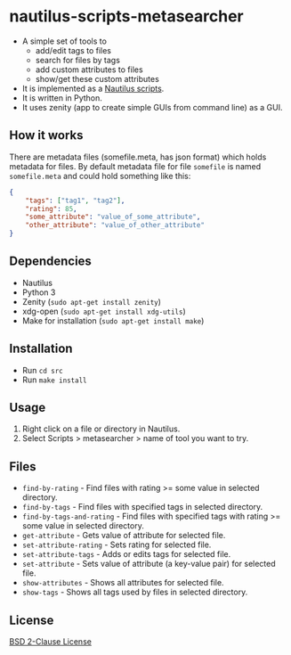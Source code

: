 
# nautilus-scripts-metasearcher

- A simple set of tools to
    - add/edit tags to files
    - search for files by tags
    - add custom attributes to files
    - show/get these custom attributes
- It is implemented as a [Nautilus scripts](https://help.ubuntu.com/community/NautilusScriptsHowto).
- It is written in Python.
- It uses zenity (app to create simple GUIs from command line) as a GUI.

## How it works

There are metadata files (somefile.meta, has json format) which holds metadata for files.
By default metadata file for file `somefile` is named `somefile.meta`
and could hold something like this:

```json
{
    "tags": ["tag1", "tag2"],
    "rating": 85,
    "some_attribute": "value_of_some_attribute",
    "other_attribute": "value_of_other_attribute"
}
```

## Dependencies

- Nautilus
- Python 3
- Zenity (`sudo apt-get install zenity`)
- xdg-open (`sudo apt-get install xdg-utils`)
- Make for installation (`sudo apt-get install make`)

## Installation

- Run `cd src`
- Run `make install`

## Usage

1. Right click on a file or directory in Nautilus.
2. Select Scripts > metasearcher > name of tool you want to try.

## Files

- `find-by-rating` - Find files with rating >= some value in selected directory.
- `find-by-tags` - Find files with specified tags in selected directory.
- `find-by-tags-and-rating` - Find files with specified tags
                              with rating >= some value in selected directory.
- `get-attribute` - Gets value of attribute for selected file.
- `set-attribute-rating` - Sets rating for selected file.
- `set-attribute-tags` - Adds or edits tags for selected file.
- `set-attribute` - Sets value of attribute (a key-value pair) for selected file.
- `show-attributes` - Shows all attributes for selected file.
- `show-tags` - Shows all tags used by files in selected directory.

## License

[BSD 2-Clause License](LICENSE)

